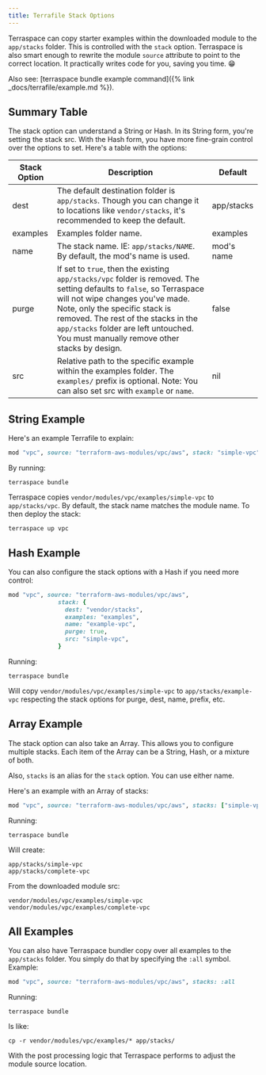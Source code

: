 ```yaml
---
title: Terrafile Stack Options
---
```


Terraspace can copy starter examples within the downloaded module to the `app/stacks` folder.  This is controlled with the `stack` option. Terraspace is also smart enough to rewrite the module `source` attribute to point to the correct location.  It practically writes code for you, saving you time. 😁

Also see: [terraspace bundle example command]({% link _docs/terrafile/example.md %}).

## Summary Table

The stack option can understand a String or Hash. In its String form, you're setting the stack src. With the Hash form, you have more fine-grain control over the options to set. Here's a table with the options:

Stack Option | Description | Default
--- | --- | ---
dest | The default destination folder is `app/stacks`. Though you can change it to locations like `vendor/stacks`, it's recommended to keep the default. | app/stacks
examples | Examples folder name. | examples
name | The stack name. IE: `app/stacks/NAME`. By default, the mod's name is used. | mod's name
purge | If set to `true`, then the existing `app/stacks/vpc` folder is removed.  The setting defaults to `false`, so Terraspace will not wipe changes you've made. Note, only the specific stack is removed. The rest of the stacks in the `app/stacks` folder are left untouched. You must manually remove other stacks by design. | false
src | Relative path to the specific example within the examples folder. The `examples/` prefix is optional. Note: You can also set src with `example` or `name`. | nil

## String Example

Here's an example Terrafile to explain:

```ruby
mod "vpc", source: "terraform-aws-modules/vpc/aws", stack: "simple-vpc" # notice examples/ prefix is optional
```

By running:

    terraspace bundle

Terraspace copies `vendor/modules/vpc/examples/simple-vpc` to `app/stacks/vpc`.  By default, the stack name matches the module name. To then deploy the stack:

    terraspace up vpc

## Hash Example

You can also configure the stack options with a Hash if you need more control:

```ruby
mod "vpc", source: "terraform-aws-modules/vpc/aws",
              stack: {
                dest: "vendor/stacks",
                examples: "examples",
                name: "example-vpc",
                purge: true,
                src: "simple-vpc",
              }
```

Running:

    terraspace bundle

Will copy `vendor/modules/vpc/examples/simple-vpc` to `app/stacks/example-vpc` respecting the stack options for purge, dest, name, prefix, etc.

## Array Example

The stack option can also take an Array. This allows you to configure multiple stacks. Each item of the Array can be a String, Hash, or a mixture of both.

Also, `stacks` is an alias for the `stack` option. You can use either name.

Here's an example with an Array of stacks:


```ruby
mod "vpc", source: "terraform-aws-modules/vpc/aws", stacks: ["simple-vpc", "complete-vpc"]
```

Running:

    terraspace bundle

Will create:

    app/stacks/simple-vpc
    app/stacks/complete-vpc

From the downloaded module src:

    vendor/modules/vpc/examples/simple-vpc
    vendor/modules/vpc/examples/complete-vpc

## All Examples

You can also have Terraspace bundler copy over all examples to the `app/stacks` folder. You simply do that by specifying the `:all` symbol. Example:


```ruby
mod "vpc", source: "terraform-aws-modules/vpc/aws", stacks: :all
```

Running:

    terraspace bundle

Is like:

    cp -r vendor/modules/vpc/examples/* app/stacks/

With the post processing logic that Terraspace performs to adjust the module source location.
